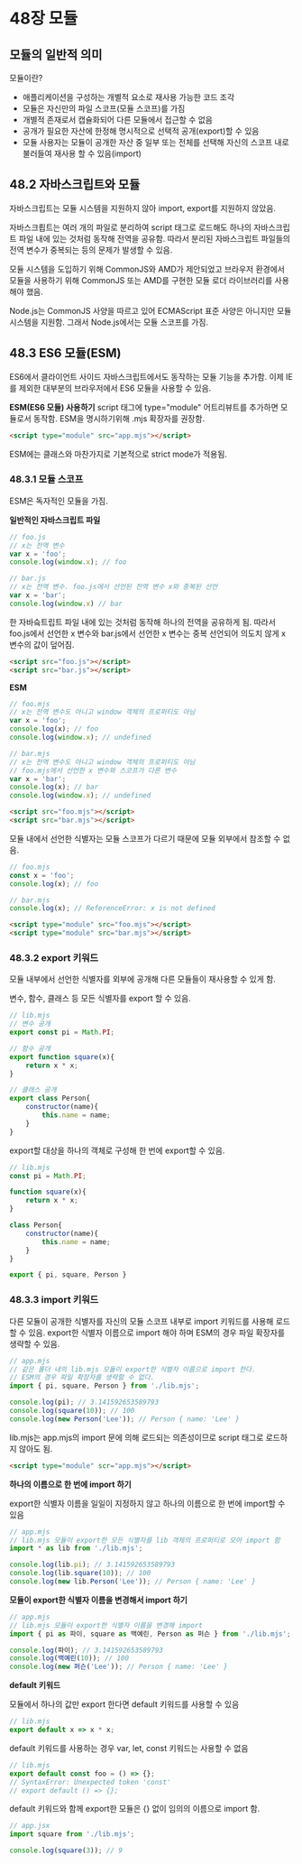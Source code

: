 # 48장 모듈

## 모듈의 일반적 의미

모듈이란?
- 애플리케이션을 구성하는 개별적 요소로 재사용 가능한 코드 조각
- 모듈은 자신만의 파일 스코프(모듈 스코프)를 가짐
- 개별적 존재로서 캡슐화되어 다른 모듈에서 접근할 수 없음
- 공개가 필요한 자산에 한정해 명시적으로 선택적 공개(export)할 수 있음 
- 모듈 사용자는 모듈이 공개한 자산 중 일부 또는 전체를 선택해 자신의 스코프 내로 불러들여 재사용 할 수 있음(import)

## 48.2 자바스크립트와 모듈 

자바스크립트는 모듈 시스템을 지원하지 않아 import, export를 지원하지 않았음.

자바스크릡트는 여러 개의 파일로 분리하여 script 태그로 로드해도 하나의 자바스크립트 파일 내에 있는 것처럼 동작해 전역을 공유함. 따라서 분리된 자바스크립트 파일들의 전역 변수가 중복되는 등의 문제가 발생할 수 있음.

모듈 시스템을 도입하기 위해 CommonJS와 AMD가 제안되었고 브라우저 환경에서 모듈을 사용하기 위해 CommonJS 또는 AMD를 구현한 모듈 로더 라이브러리를 사용해야 했음.

Node.js는 CommonJS 사양을 따르고 있어 ECMAScript 표준 사양은 아니지만 모듈 시스템을 지원함. 그래서 Node.js에서는 모듈 스코프를 가짐.

## 48.3 ES6 모듈(ESM)
ES6에서 클라이언트 사이드 자바스크립트에서도 동작하는 모듈 기능을 추가함. 이제 IE를 제외한 대부분의 브라우저에서 ES6 모듈을 사용할 수 있음. 

**ESM(ES6 모듈) 사용하기**
script 태그에 type="module" 어트리뷰트를 추가하면 모듈로서 동작함. ESM을 명시하기위해 .mjs 확장자를 권장함.
```html
<script type="module" src="app.mjs"></script>
```

ESM에는 클래스와 마찬가지로 기본적으로 strict mode가 적용됨.

### 48.3.1 모듈 스코프 
ESM은 독자적인 모듈을 가짐.

**일반적인 자바스크립트 파일**
```jsx
// foo.js
// x는 전역 변수
var x = 'foo';
console.log(window.x); // foo
```

```jsx
// bar.js
// x는 전역 변수. foo.js에서 선언된 전역 변수 x와 중복된 선언
var x = 'bar';
console.log(window.x) // bar
```

한 자바슼트립트 파일 내에 있는 것처럼 동작해 하나의 전역을 공유하게 됨. 따라서 foo.js에서 선언한 x 변수와 bar.js에서 선언한 x 변수는 중복 선언되어 의도치 않게 x 변수의 값이 덮어짐.
```html
<script src="foo.js"></script>
<script src="bar.js"></script>
```

**ESM**
```jsx
// foo.mjs
// x는 전역 변수도 아니고 window 객체의 프로퍼티도 아님
var x = 'foo';
console.log(x); // foo
console.log(window.x); // undefined
```

```jsx
// bar.mjs
// x는 전역 변수도 아니고 window 객체의 프로퍼티도 아님
// foo.mjs에서 선언한 x 변수와 스코프가 다른 변수
var x = 'bar';
console.log(x); // bar
console.log(window.x); // undefined
```

```html
<script src="foo.mjs"></script>
<script src="bar.mjs"></script>
```

모듈 내에서 선언한 식별자는 모듈 스코프가 다르기 때문에 모듈 외부에서 참조할 수 없음.
```jsx
// foo.mjs
const x = 'foo';
console.log(x); // foo
```

```jsx
// bar.mjs
console.log(x); // ReferenceError: x is not defined
```

```html
<script type="module" src="foo.mjs"></script>
<script type="module" src="bar.mjs"></script>
```


### 48.3.2 export 키워드
모듈 내부에서 선언한 식별자를 외부에 공개해 다른 모듈들이 재사용할 수 있게 함.

변수, 함수, 클래스 등 모든 식별자를 export 할 수 있음.
```jsx
// lib.mjs
// 변수 공개
export const pi = Math.PI;

// 함수 공개
export function square(x){
    return x * x;
}

// 클래스 공개
export class Person{
    constructor(name){
        this.name = name;
    }
}
```

export할 대상을 하나의 객체로 구성해 한 번에 export할 수 있음.
```jsx
// lib.mjs
const pi = Math.PI;

function square(x){
    return x * x;
}

class Person{
    constructor(name){
        this.name = name;
    }
}

export { pi, square, Person }
```

### 48.3.3 import 키워드
다른 모듈이 공개한 식별자를 자신의 모듈 스코프 내부로 import 키워드를 사용해 로드할 수 있음. export한 식별자 이름으로 import 해야 하며 ESM의 경우 파일 확장자를 생략할 수 있음.

```jsx
// app.mjs
// 같은 폴더 내의 lib.mjs 모듈이 export한 식별자 이름으로 import 한다.
// ESM의 경우 파일 확장자를 생략할 수 없다.
import { pi, square, Person } from './lib.mjs';

console.log(pi); // 3.141592653589793
console.log(square(10)); // 100
console.log(new Person('Lee')); // Person { name: 'Lee' }
```

lib.mjs는 app.mjs의 import 문에 의해 로드되는 의존성이므로 script 태그로 로드하지 않아도 됨.
```html
<script type="module" scr="app.mjs"></script>
```

**하나의 이름으로 한 번에 import 하기**

export한 식별자 이름을 일일이 지정하지 않고 하나의 이름으로 한 번에 import할 수 있음
```jsx
// app.mjs
// lib.mjs 모듈이 export한 모든 식별자를 lib 객체의 프로퍼티로 모아 import 함
import * as lib from './lib.mjs';

console.log(lib.pi); // 3.141592653589793
console.log(lib.square(10)); // 100
console.log(new lib.Person('Lee')); // Person { name: 'Lee' }
```

**모듈이 export한 식별자 이름을 변경해서 import 하기**

```jsx
// app.mjs
// lib.mjs 모듈이 export한 식별자 이름을 변경해 import
import { pi as 파이, square as 백예린, Person as 퍼슨 } from './lib.mjs';

console.log(파이); // 3.141592653589793
console.log(백예린(10)); // 100
console.log(new 퍼슨('Lee')); // Person { name: 'Lee' }
```

**default 키워드**

모듈에서 하나의 값만 export 한다면 default 키워드를 사용할 수 있음

```jsx
// lib.mjs
export default x => x * x;
```

default 키워드를 사용하는 경우 var, let, const 키워드는 사용할 수 없음

```jsx
// lib.mjs
export default const foo = () => {};
// SyntaxError: Unexpected token 'const'
// export default () => {};
```

default 키워드와 함께 export한 모듈은 {} 없이 임의의 이름으로 import 함.
```jsx
// app.jsx
import square from './lib.mjs';

console.log(square(3)); // 9
```
